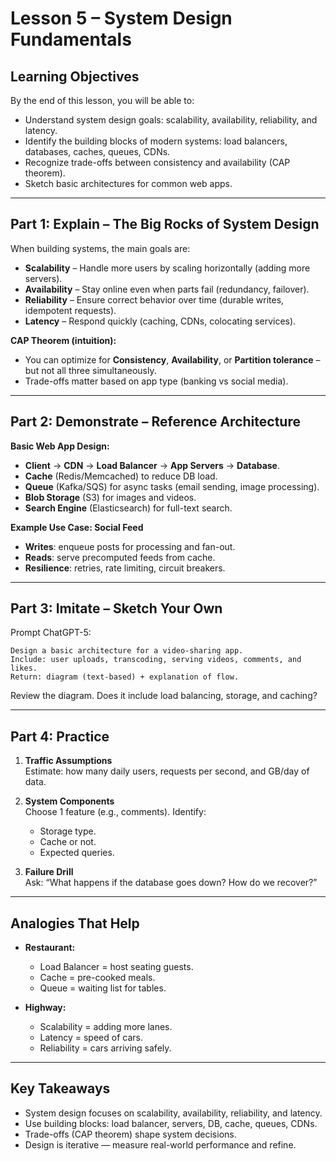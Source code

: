 # Lesson 5 – System Design Fundamentals

## Learning Objectives
By the end of this lesson, you will be able to:
- Understand system design goals: scalability, availability, reliability, and latency.  
- Identify the building blocks of modern systems: load balancers, databases, caches, queues, CDNs.  
- Recognize trade-offs between consistency and availability (CAP theorem).  
- Sketch basic architectures for common web apps.  

---

## Part 1: Explain – The Big Rocks of System Design

When building systems, the main goals are:  
- **Scalability** – Handle more users by scaling horizontally (adding more servers).  
- **Availability** – Stay online even when parts fail (redundancy, failover).  
- **Reliability** – Ensure correct behavior over time (durable writes, idempotent requests).  
- **Latency** – Respond quickly (caching, CDNs, colocating services).  

**CAP Theorem (intuition):**  
- You can optimize for **Consistency**, **Availability**, or **Partition tolerance** – but not all three simultaneously.  
- Trade-offs matter based on app type (banking vs social media).  

---

## Part 2: Demonstrate – Reference Architecture

**Basic Web App Design:**  
- **Client** → **CDN** → **Load Balancer** → **App Servers** → **Database**.  
- **Cache** (Redis/Memcached) to reduce DB load.  
- **Queue** (Kafka/SQS) for async tasks (email sending, image processing).  
- **Blob Storage** (S3) for images and videos.  
- **Search Engine** (Elasticsearch) for full-text search.  

**Example Use Case: Social Feed**  
- **Writes**: enqueue posts for processing and fan-out.  
- **Reads**: serve precomputed feeds from cache.  
- **Resilience**: retries, rate limiting, circuit breakers.  

---

## Part 3: Imitate – Sketch Your Own

Prompt ChatGPT-5:  
```
Design a basic architecture for a video-sharing app.  
Include: user uploads, transcoding, serving videos, comments, and likes.  
Return: diagram (text-based) + explanation of flow.  
```

Review the diagram. Does it include load balancing, storage, and caching?

---

## Part 4: Practice

1. **Traffic Assumptions**  
   Estimate: how many daily users, requests per second, and GB/day of data.  

2. **System Components**  
   Choose 1 feature (e.g., comments). Identify:  
   - Storage type.  
   - Cache or not.  
   - Expected queries.  

3. **Failure Drill**  
   Ask: “What happens if the database goes down? How do we recover?”  

---

## Analogies That Help

- **Restaurant:**  
  - Load Balancer = host seating guests.  
  - Cache = pre-cooked meals.  
  - Queue = waiting list for tables.  

- **Highway:**  
  - Scalability = adding more lanes.  
  - Latency = speed of cars.  
  - Reliability = cars arriving safely.  

---

## Key Takeaways

- System design focuses on scalability, availability, reliability, and latency.  
- Use building blocks: load balancer, servers, DB, cache, queues, CDNs.  
- Trade-offs (CAP theorem) shape system decisions.  
- Design is iterative — measure real-world performance and refine.  
